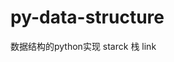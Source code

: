 <!--
 * @Date: 2021-02-14 00:51:07
 * @LastEditTime: 2021-02-22 18:52:18
 * @Author: Ye-P
 * @Descripttion: 
-->
# py-data-structure
数据结构的python实现
starck 栈
link